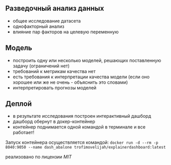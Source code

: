 ## Разведочный анализ данных
-    общее исследование датасета
-    однофакторный анализ
-    влияние пар факторов на целевую переменную


## Модель
-    построить одну или несколько моделей, решающих поставленную задачу (ограничений нет)
-    требований к метрикам качества нет
-    есть требования к интерпретации качества модели (если оно хорошее или же не очень - объяснить это словами)
-    интерпретировать прогнозы моделей
     

## Деплой
-    в результате исследования построен интерактивный дашборд
-    дашборд обернут в докер-контейнер
-    контейнер поднимается одной командой в терминале и все работает!

Запуск контейнера осуществляется командой:
```docker run -d --rm -p 8040:9050 --name dash_abalone trofimovelijah/explainerdashboard:latest```

реализовано по лицензии *MIT*
